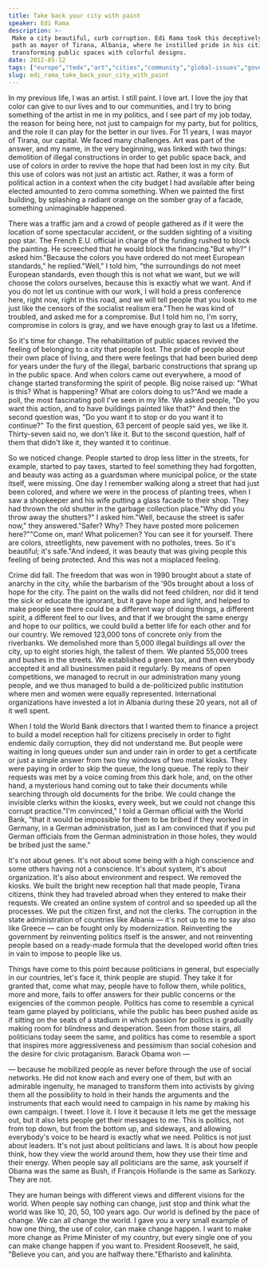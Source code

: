 ```yaml
---
title: Take back your city with paint
speaker: Edi Rama
description: >-
 Make a city beautiful, curb corruption. Edi Rama took this deceptively simple
 path as mayor of Tirana, Albania, where he instilled pride in his citizens by
 transforming public spaces with colorful designs.
date: 2012-05-12
tags: ["europe","tedx","art","cities","community","global-issues","government","urban-planning"]
slug: edi_rama_take_back_your_city_with_paint
---
```


In my previous life, I was an artist. I still paint. I love art. I love the joy that color
can give to our lives and to our communities, and I try to bring something of the artist
in me in my politics, and I see part of my job today, the reason for being here, not just
to campaign for my party, but for politics, and the role it can play for the better in our
lives. For 11 years, I was mayor of Tirana, our capital. We faced many challenges. Art was
part of the answer, and my name, in the very beginning, was linked with two things:
demolition of illegal constructions in order to get public space back, and use of colors
in order to revive the hope that had been lost in my city. But this use of colors was not
just an artistic act. Rather, it was a form of political action in a context when the city
budget I had available after being elected amounted to zero comma something. When we
painted the first building, by splashing a radiant orange on the somber gray of a facade,
something unimaginable happened.

There was a traffic jam and a crowd of people gathered as if it were the location of some
spectacular accident, or the sudden sighting of a visiting pop star. The French E.U.
official in charge of the funding rushed to block the painting. He screeched that he would
block the financing."But why?" I asked him."Because the colors you have ordered do not
meet European standards," he replied."Well," I told him, "the surroundings do not meet
European standards, even though this is not what we want, but we will choose the colors
ourselves, because this is exactly what we want. And if you do not let us continue with
our work, I will hold a press conference here, right now, right in this road, and we will
tell people that you look to me just like the censors of the socialist realism era."Then
he was kind of troubled, and asked me for a compromise. But I told him no, I'm sorry,
compromise in colors is gray, and we have enough gray to last us a lifetime.

So it's time for change. The rehabilitation of public spaces revived the feeling of
belonging to a city that people lost. The pride of people about their own place of living,
and there were feelings that had been buried deep for years under the fury of the illegal,
barbaric constructions that sprang up in the public space. And when colors came out
everywhere, a mood of change started transforming the spirit of people. Big noise raised
up: "What is this? What is happening? What are colors doing to us?"And we made a poll, the
most fascinating poll I've seen in my life. We asked people, "Do you want this action, and
to have buildings painted like that?" And then the second question was, "Do you want it to
stop or do you want it to continue?" To the first question, 63 percent of people said yes,
we like it. Thirty-seven said no, we don't like it. But to the second question, half of
them that didn't like it, they wanted it to continue.

So we noticed change. People started to drop less litter in the streets, for example,
started to pay taxes, started to feel something they had forgotten, and beauty was acting
as a guardsman where municipal police, or the state itself, were missing. One day I
remember walking along a street that had just been colored, and where we were in the
process of planting trees, when I saw a shopkeeper and his wife putting a glass facade to
their shop. They had thrown the old shutter in the garbage collection place."Why did you
throw away the shutters?" I asked him."Well, because the street is safer now," they
answered."Safer? Why? They have posted more policemen here?""Come on, man! What policemen?
You can see it for yourself. There are colors, streetlights, new pavement with no
potholes, trees. So it's beautiful; it's safe."And indeed, it was beauty that was giving
people this feeling of being protected. And this was not a misplaced feeling.

Crime did fall. The freedom that was won in 1990 brought about a state of anarchy in the
city, while the barbarism of the '90s brought about a loss of hope for the city. The paint
on the walls did not feed children, nor did it tend the sick or educate the ignorant, but
it gave hope and light, and helped to make people see there could be a different way of
doing things, a different spirit, a different feel to our lives, and that if we brought
the same energy and hope to our politics, we could build a better life for each other and
for our country. We removed 123,000 tons of concrete only from the riverbanks. We
demolished more than 5,000 illegal buildings all over the city, up to eight stories high,
the tallest of them. We planted 55,000 trees and bushes in the streets. We established a
green tax, and then everybody accepted it and all businessmen paid it regularly. By means
of open competitions, we managed to recruit in our administration many young people, and
we thus managed to build a de-politicized public institution where men and women were
equally represented. International organizations have invested a lot in Albania during
these 20 years, not all of it well spent.

When I told the World Bank directors that I wanted them to finance a project to build a
model reception hall for citizens precisely in order to fight endemic daily corruption,
they did not understand me. But people were waiting in long queues under sun and under
rain in order to get a certificate or just a simple answer from two tiny windows of two
metal kiosks. They were paying in order to skip the queue, the long queue. The reply to
their requests was met by a voice coming from this dark hole, and, on the other hand, a
mysterious hand coming out to take their documents while searching through old documents
for the bribe. We could change the invisible clerks within the kiosks, every week, but we
could not change this corrupt practice."I'm convinced," I told a German official with the
World Bank, "that it would be impossible for them to be bribed if they worked in Germany,
in a German administration, just as I am convinced that if you put German officials from
the German administration in those holes, they would be bribed just the
same."

It's not about genes. It's not about some being with a high conscience and some others
having not a conscience. It's about system, it's about organization. It's also about
environment and respect. We removed the kiosks. We built the bright new reception hall that
made people, Tirana citizens, think they had traveled abroad when they entered to make
their requests. We created an online system of control and so speeded up all the
processes. We put the citizen first, and not the clerks. The corruption in the state
administration of countries like Albania — it's not up to me to say also like Greece — can
be fought only by modernization. Reinventing the government by reinventing politics itself
is the answer, and not reinventing people based on a ready-made formula that the developed
world often tries in vain to impose to people like us. 

Things have come to this point because politicians in general, but especially in our
countries, let's face it, think people are stupid. They take it for granted that, come
what may, people have to follow them, while politics, more and more, fails to offer
answers for their public concerns or the exigencies of the common people. Politics has
come to resemble a cynical team game played by politicians, while the public has been
pushed aside as if sitting on the seats of a stadium in which passion for politics is
gradually making room for blindness and desperation. Seen from those stairs, all
politicians today seem the same, and politics has come to resemble a sport that inspires
more aggressiveness and pessimism than social cohesion and the desire for civic
protaganism. Barack Obama won — 

— because he mobilized people as never before through the use of social networks. He did
not know each and every one of them, but with an admirable ingenuity, he managed to
transform them into activists by giving them all the possibility to hold in their hands
the arguments and the instruments that each would need to campaign in his name by making
his own campaign. I tweet. I love it. I love it because it lets me get the message out,
but it also lets people get their messages to me. This is politics, not from top down, but
from the bottom up, and sideways, and allowing everybody's voice to be heard is exactly
what we need. Politics is not just about leaders. It's not just about politicians and
laws. It is about how people think, how they view the world around them, how they use
their time and their energy. When people say all politicians are the same, ask yourself if
Obama was the same as Bush, if François Hollande is the same as Sarkozy. They are
not.

They are human beings with different views and different visions for the world. When
people say nothing can change, just stop and think what the world was like 10, 20, 50, 100
years ago. Our world is defined by the pace of change. We can all change the world. I gave
you a very small example of how one thing, the use of color, can make change happen. I
want to make more change as Prime Minister of my country, but every single one of you can
make change happen if you want to. President Roosevelt, he said, "Believe you can, and you
are halfway there."Efharisto and kalinihta.

<!--
ad_duration=3.33
comment_count=101
event="TEDxThessaloniki"
external_start_time=0
intro_duration=11.82
is_subtitle_required="False"
is_talk_featured="True"
language="en"
language_swap="False"
native_language="en"
number_of_related_talks=6
number_of_speakers=1
number_of_subtitled_videos=29
number_of_tags=8
number_of_talk_download_languages=29
number_of_talk_more_resources=0
number_of_talk_recommendations=0
number_of_talks_take_actions=0
post_ad_duration=0.83
published_timestamp="2013-02-08 16:10:36"
recording_date="2012-05-12"
speaker_description="Politician"
speaker_is_published=1
speaker_name="Edi Rama"
talk_name="Take back your city with paint"
talks_tags=["europe","tedx","art","cities","community","global-issues","government","urban-planning"]
url_photo_speaker="https://pe.tedcdn.com/images/ted/53d213019bdc913265ceb1a23f3172fbb72bd553_254x191.jpg"
url_photo_talk="https://pe.tedcdn.com/images/ted/e964b82f433de4bed59a57542e7db143a5e26c12_1600x1200.jpg"
url_webpage="https://www.ted.com/talks/edi_rama_take_back_your_city_with_paint"
video_type_name="TEDx Talk"
-->